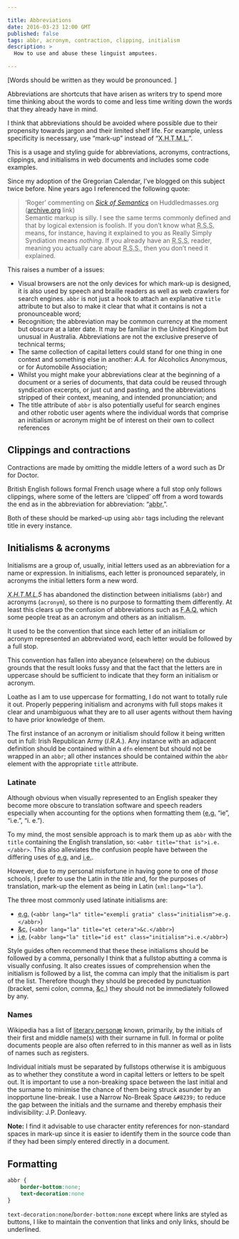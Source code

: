 ```yaml
---

title: Abbreviations
date: 2016-03-23 12:00 GMT
published: false
tags: abbr, acronym, contraction, clipping, initialism
description: >
  How to use and abuse these linguist amputees.

---
```


[Words should be written as they would be pronounced. ]

Abbreviations are shortcuts that have arisen as writers try to spend more time thinking about the words to come and less time writing down the words that they already have in mind.

I think that abbreviations should be avoided where possible due to their propensity towards jargon and their limited shelf life. For example, unless specificity is necessary, use “mark-up” instead of “<abbr title="eXtensible Hypertext Mark-up Language" class="initialism">X.H.T.M.L.</abbr>”.

This is a usage and styling guide for abbreviations, acronyms, contractions, clippings, and initialisms in web documents and includes some code examples.

Since my adoption of the Gregorian Calendar, I’ve blogged on this subject twice before. Nine years ago I referenced the following quote:

<blockquote>
<footer>‘Roger’ commenting on <cite><a href="http://web.archive.org/web/20060326005449/http://www.huddledmasses.org/2004/10/27/sick-of-semantics/">Sick of Semantics</a></cite> on Huddledmasses.org (<a href="https://archive.org">archive.org</a> link)</footer>
Semantic markup is silly. I see the same terms commonly defined and that by logical extension is foolish. If you don’t know what <abbr title="Really Simply Syndiation" class="initialism">R.S.S.</abbr> means, for instance, having it explained to you as Really Simply Syndiation means <em>nothing</em>. If you already have an <abbr title="Really Simply Syndiation" class="initialism">R.S.S.</abbr> reader, meaning you actually care about <abbr title="Really Simply Syndiation" class="initialism">R.S.S.</abbr>, then you don’t need it explained.
</blockquote>

This raises a number of a issues:

* Visual browsers are not the only devices for which mark-up is designed, it is also used by speech and braille readers as well as web crawlers for search engines. `abbr` is not just a hook to attach an explanative `title` attribute to but also to make it clear that what it contains is not a pronounceable word;
* Recognition; the abbreviation may be common currency at the moment but obscure at a later date. It may be familiar in the United Kingdom but unusual in Australia. Abbreviations are not the exclusive preserve of technical terms;
* The same collection of capital letters could stand for one thing in one context and something else in another: <dfn>A.A.</dfn> for Alcoholics Anonymous, or for Automobile Association;
* Whilst you might make your abbreviations clear at the beginning of a document or a series of documents, that data could be reused through syndication excerpts, or just cut and pasting, and the abbreviations stripped of their context, meaning, and intended pronunciation; and
* The title attribute of `abbr` is also potentially useful for search engines and other robotic user agents where the individual words that comprise an initialism or acronym might be of interest on their own to collect references

## Clippings and contractions

Contractions are made by omitting the middle letters of a word such as Dr for Doctor.

British English follows formal French usage where a full stop only follows clippings, where some of the letters are ‘clipped’ off from a word towards the end as in the abbreviation for abbreviation: “<abbr title="abbreviation">abbr.</abbr>”.

Both of these should be marked-up using `abbr` tags including the relevant title in every instance.

## Initialisms &amp; acronyms

Initialisms are a group of, usually, initial letters used as an abbreviation for a name or expression. In initialisms, each letter is pronounced separately, in acronyms the initial letters form a new word.

<cite><abbr title="eXtensible Hypertext Mark-up Language" class="initialism">X.H.T.M.L.</abbr>5</cite> has abandoned the distinction between initialisms (`abbr`) and acronyms (`acronym`), so there is no purpose to formatting them differently. At least this clears up the confusion of abbreviations such as <abbr title="Frequently Asked Questions" class="initialism">F.A.Q.</abbr> which some people treat as an acronym and others as an initialism.

It used to be the convention that since each letter of an initialism or acronym represented an abbreviated word, each letter would be followed by a full stop.

This convention has fallen into abeyance (elsewhere) on the dubious grounds that the result looks fussy and that the fact that the letters are in uppercase should be sufficient to indicate that they form an initialism or acronym.

Loathe as I am to use uppercase for formatting, I do not want to totally rule it out. Properly peppering initialism and acronyms with full stops makes it clear and unambiguous what they are to all user agents without them having to have prior knowledge of them.

The first instance of an acronym or initialism should follow it being written out in full: Irish Republican Army (<dfn>I.R.A.</dfn>). Any instance with an adjacent definition should be contained within a `dfn` element but should not be wrapped in an `abbr`; all other instances should be contained *within* the `abbr` element with the appropriate `title` attribute.

### Latinate

Although obvious when visually represented to an English speaker they become more obscure to translation software and speech readers especially when accounting for the options when formatting them (<abbr lang="la" title="exempli gratia" class="initialism">e.g.</abbr> “ie”, “i.e.”, “i. e.”).

To my mind, the most sensible approach is to mark them up as `abbr` with the `title` containing the English translation, so: `<abbr title="that is">i.e.</abbr>`. This also alleviates the confusion people have between the differing uses of <abbr xml:lang="la" title="exempli gratia">e.g.</abbr> and <abbr xml:lang="la" title="id est">i.e.</abbr>.

However, due to my personal misfortune in having gone to one of *those* schools, I prefer to use the Latin in the *title* and, for the purposes of translation, mark-up the element as being in Latin (`xml:lang="la"`).

The three most commonly used latinate initialisms are:

* <abbr lang="la" title="exempli gratia" class="initialism">e.g.</abbr> (`<abbr lang="la" title="exempli gratia" class="initialism">e.g.</abbr>`)
* <abbr lang="la" title="et cetera">&amp;c.</abbr> (`<abbr lang="la" title="et cetera">&c.</abbr>`)
* <abbr lang="la" title="id est" class="initialism">i.e.</abbr> (`<abbr lang="la" title="id est" class="initialism">i.e.</abbr>`)

Style guides often recommend that these these initialisms should be followed by a comma, personally I think that a fullstop abutting a comma is visually confusing. It also creates issues of comprehension when the initialism is followed by a list, the comma can imply that the initialism is part of the list. Therefore though they should be preceded by punctuation (bracket, semi colon, comma, <abbr lang="la" title="et cetera">&amp;c.</abbr>) they should not be immediately followed by any.

### Names

Wikipedia has a list of [literary personæ](https://en.wikipedia.org/wiki/List_of_literary_initials) known, primarily, by the initials of their first and middle name(s) with their surname in full. In formal or polite documents people are also often referred to in this manner as well as in lists of names such as registers.

Individual initials must be separated by fullstops otherwise it is ambiguous as to whether they constitute a word in capital letters or letters to be spelt out. It is important to use a non-breaking space between the last initial and the surname to minimise the chance of them being struck asunder by an inopportune line-break. I use a Narrow No-Break Space `&#8239;` to reduce the gap between the initials and the surname and thereby emphasis their indivisibility: J.P. Donleavy.

**Note:** I find it advisable to use character entity references for non-standard spaces in mark-up since it is easier to identify them in the source code than if they had been simply entered directly in a document.

## Formatting

``` css
abbr {
	border-bottom:none;
	text-decoration:none
}
```

`text-decoration:none`/`border-bottom:none` except where links are styled as buttons, I like to maintain the convention that links and only links, should be underlined.